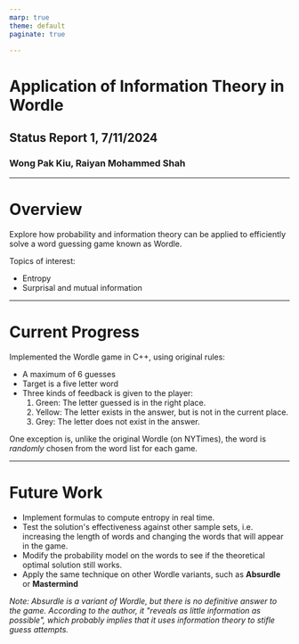 ```yaml
---
marp: true
theme: default
paginate: true

---
```


# Application of Information Theory in Wordle
## Status Report 1, 7/11/2024
### Wong Pak Kiu, Raiyan Mohammed Shah

---

# Overview
Explore how probability and information theory can be applied to efficiently solve a word guessing game known as Wordle.

Topics of interest:
- Entropy
- Surprisal and mutual information

---

<!-- Maybe give a demo on the game? -->

# Current Progress
Implemented the Wordle game in C++, using original rules:
- A maximum of 6 guesses
- Target is a five letter word
- Three kinds of feedback is given to the player:
    1. Green: The letter guessed is in the right place.
    2. Yellow: The letter exists in the answer, but is not in the current place.
    3. Grey: The letter does not exist in the answer.

One exception is, unlike the original Wordle (on NYTimes), the word is *randomly*
chosen from the word list for each game.

---

# Future Work
- Implement formulas to compute entropy in real time.
- Test the solution's effectiveness against other sample sets, i.e. increasing the length of words and changing the words that will appear in the game.
- Modify the probability model on the words to see if the theoretical optimal solution still works.
- Apply the same technique on other Wordle variants, such as **Absurdle** or **Mastermind**

*Note: Absurdle is a variant of Wordle, but there is no definitive answer to the game. According to the author, it "reveals as little information as possible", which*
*probably implies that it uses information theory to stifle guess attempts.*

